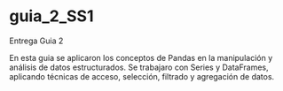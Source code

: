 # guia_2_SS1
Entrega Guia 2

En esta guia se aplicaron los conceptos de Pandas en la manipulación y análisis de datos estructurados. Se trabajaro con Series y DataFrames, aplicando técnicas de acceso, selección, filtrado y agregación de datos.
